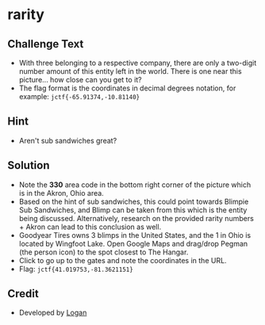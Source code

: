 # rarity

## Challenge Text
* With three belonging to a respective company, there are only a two-digit number amount of this entity left in the world. There is one near this picture... how close can you get to it?
* The flag format is the coordinates in decimal degrees notation, for example: `jctf{-65.91374,-10.81140}`

## Hint
* Aren't sub sandwiches great?

## Solution
* Note the **330** area code in the bottom right corner of the picture which is in the Akron, Ohio area.
* Based on the hint of sub sandwiches, this could point towards Blimpie Sub Sandwiches, and Blimp can be taken from this which is the entity being discussed. Alternatively, research on the provided rarity numbers + Akron can lead to this conclusion as well.
* Goodyear Tires owns 3 blimps in the United States, and the 1 in Ohio is located by Wingfoot Lake. Open Google Maps and drag/drop Pegman (the person icon) to the spot closest to The Hangar. 
* Click to go up to the gates and note the coordinates in the URL.
* Flag: `jctf{41.019753,-81.3621151}`

## Credit
* Developed by [Logan](https://github.com/Git-Logan)
